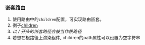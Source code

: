 ### 嵌套路由

1. 使用路由中的`children`配置，可实现路由嵌套。
2. 例子[children](../images/嵌套路由.png)
3. *以 / 开头的嵌套路径会被当作根路径*
4. 若想在根路径上渲染组件, children的path属性可以设置为空字符串